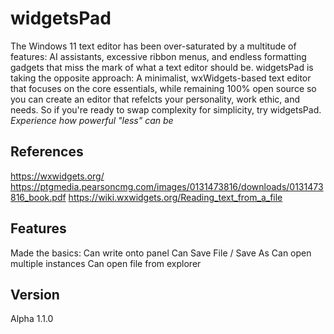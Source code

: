 # widgetsPad

The Windows 11 text editor has been over-saturated by a multitude of features: AI assistants, excessive ribbon menus, and endless formatting gadgets that miss the mark of what a text editor should be. 
widgetsPad is taking the opposite approach: A minimalist, wxWidgets-based text editor that focuses on the core essentials, while remaining 100% open source so you can create an editor that refelcts your 
personality, work ethic, and needs. So if you're ready to swap complexity for simplicity, try widgetsPad. 
*Experience how powerful "less" can be*

## References

https://wxwidgets.org/
https://ptgmedia.pearsoncmg.com/images/0131473816/downloads/0131473816_book.pdf
https://wiki.wxwidgets.org/Reading_text_from_a_file


## Features

Made the basics:
	Can write onto panel
	Can Save File / Save As
	Can open multiple instances
	Can open file from explorer

## Version

Alpha 1.1.0